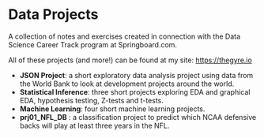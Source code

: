 # Data Projects

A collection of notes and exercises created in connection with the Data Science Career Track program at Springboard.com.

All of these projects (and more!) can be found at my site: https://thegyre.io

- __JSON Project__: a short exploratory data analysis project using data from the World Bank to look at development projects around the world.
- __Statistical Inference__: three short projects exploring EDA and graphical EDA, hypothesis testing, Z-tests and t-tests.
- __Machine Learning__:  four short machine learning projects.
- __prj01_NFL_DB__ :  a classification project to predict which NCAA defensive backs will play at least three years in the NFL.
